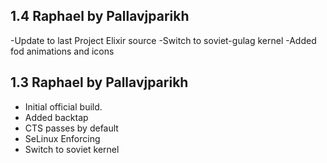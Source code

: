 ## 1.4 Raphael by Pallavjparikh

-Update to last Project Elixir source
-Switch to soviet-gulag kernel
-Added fod animations and icons

## 1.3 Raphael by Pallavjparikh

- Initial official build.
- Added backtap
- CTS passes by default	
- SeLinux Enforcing
- Switch to soviet kernel
